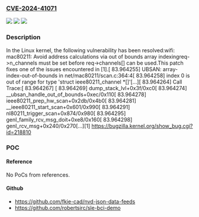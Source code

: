 ### [CVE-2024-41071](https://cve.mitre.org/cgi-bin/cvename.cgi?name=CVE-2024-41071)
![](https://img.shields.io/static/v1?label=Product&message=Linux&color=blue)
![](https://img.shields.io/static/v1?label=Version&message=1da177e4c3f4%3C%204f43a614b1b8%20&color=brighgreen)
![](https://img.shields.io/static/v1?label=Vulnerability&message=n%2Fa&color=brighgreen)

### Description

In the Linux kernel, the following vulnerability has been resolved:wifi: mac80211: Avoid address calculations via out of bounds array indexingreq->n_channels must be set before req->channels[] can be used.This patch fixes one of the issues encountered in [1].[   83.964255] UBSAN: array-index-out-of-bounds in net/mac80211/scan.c:364:4[   83.964258] index 0 is out of range for type 'struct ieee80211_channel *[]'[...][   83.964264] Call Trace:[   83.964267]  <TASK>[   83.964269]  dump_stack_lvl+0x3f/0xc0[   83.964274]  __ubsan_handle_out_of_bounds+0xec/0x110[   83.964278]  ieee80211_prep_hw_scan+0x2db/0x4b0[   83.964281]  __ieee80211_start_scan+0x601/0x990[   83.964291]  nl80211_trigger_scan+0x874/0x980[   83.964295]  genl_family_rcv_msg_doit+0xe8/0x160[   83.964298]  genl_rcv_msg+0x240/0x270[...][1] https://bugzilla.kernel.org/show_bug.cgi?id=218810

### POC

#### Reference
No PoCs from references.

#### Github
- https://github.com/fkie-cad/nvd-json-data-feeds
- https://github.com/robertsirc/sle-bci-demo

